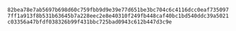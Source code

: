 `82bea78e7ab5697b698d60c759fbb9d9e39e77d651be3bc704c6c4116dcc0eaf7350977ff1a913f8b531b63645b7a228eec2e8e40310f249fb448caf40bc1bd540ddc39a5021c03356a47bfdf038326b99f431bbc725bad0943c612b447d3c9e`

